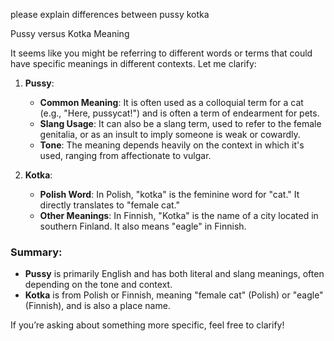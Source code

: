 please explain differences between pussy kotka

Pussy versus Kotka Meaning

It seems like you might be referring to different words or terms that could have specific meanings in different contexts. Let me clarify:

1. **Pussy**:
   - **Common Meaning**: It is often used as a colloquial term for a cat (e.g., "Here, pussycat!") and is often a term of endearment for pets.
   - **Slang Usage**: It can also be a slang term, used to refer to the female genitalia, or as an insult to imply someone is weak or cowardly.
   - **Tone**: The meaning depends heavily on the context in which it's used, ranging from affectionate to vulgar.

2. **Kotka**:
   - **Polish Word**: In Polish, "kotka" is the feminine word for "cat." It directly translates to "female cat."
   - **Other Meanings**: In Finnish, "Kotka" is the name of a city located in southern Finland. It also means "eagle" in Finnish.

### Summary:
- **Pussy** is primarily English and has both literal and slang meanings, often depending on the tone and context.
- **Kotka** is from Polish or Finnish, meaning "female cat" (Polish) or "eagle" (Finnish), and is also a place name.

If you’re asking about something more specific, feel free to clarify!
